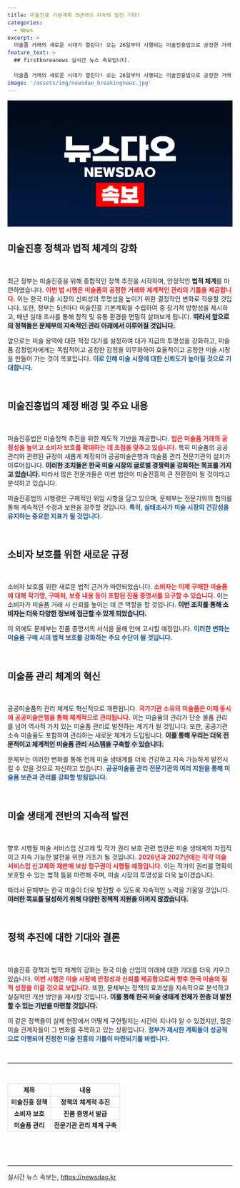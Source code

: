 ```yaml
---
title: 미술진흥 기본계획 5년마다 지속적 발전 기대!
categories:
  - News
excerpt: >
  미술품 거래의 새로운 시대가 열린다! 오는 26일부터 시행되는 미술진흥법으로 공정한 거래 및 소비자 보호가 강화되며, 5년마다 미술 진흥 기본계획이 수립된다. 작가 권리와 공공 미술품 관리도 체계화될 예정인데, 미술계를 변화시킬 법안의 핵심을 알아보자!
feature_text: >
  ## firstkoreanews 실시간 뉴스 속보입니다.

  미술품 거래의 새로운 시대가 열린다! 오는 26일부터 시행되는 미술진흥법으로 공정한 거래 및 소비자 보호가 강화되며, 5년마다 미술 진흥 기본계획이 수립된다. 작가 권리와 공공 미술품 관리도 체계화될 예정인데, 미술계를 변화시킬 법안의 핵심을 알아보자!
image: '/assets/img/newsdao_breakingnews.jpg'
---
```


<p><img src="/assets/img/newsdao_breakingnews.jpg" alt="firstkoreanews 속보" /></p>

<h2 data-ke-size="size26">미술진흥 정책과 법적 체계의 강화</h2>

<p data-ke-size="size16">&nbsp;</p>

<p>최근 정부는 미술진흥을 위해 종합적인 정책 추진을 시작하며, 안정적인 <strong>법적 체계</strong>를 마련하였습니다. <b><span style="color: #ee2323;">이번 법 시행은 미술품의 공정한 거래와 체계적인 관리의 기틀을 제공합니다.</span></b> 이는 한국 미술 시장의 신뢰성과 투명성을 높이기 위한 결정적인 변화로 작용할 것입니다. 또한, 정부는 5년마다 미술진흥 기본계획을 수립하여 중·장기적 방향성을 제시하고, 매년 실태 조사를 통해 창작 및 유통 환경을 면밀히 살펴보게 됩니다. <b><span style="background-color: #21538527;">따라서 앞으로의 정책들은 문체부의 지속적인 관리 아래에서 이루어질 것입니다.</span></b> </p>

<p>앞으로는 미술 용역에 대한 적정 대가를 설정하여 대가 지급의 투명성을 강화하고, 미술품 감정업자에게는 독립적이고 공정한 감정을 의무화하여 효율적이고 공정한 미술 시장을 만들어 가는 것이 목표입니다. <b><span style="color: #1a5490;">이로 인해 미술 시장에 대한 신뢰도가 높아질 것으로 기대합니다.</span></b></p>

<p data-ke-size="size16">&nbsp;</p>

<h2 data-ke-size="size26">미술진흥법의 제정 배경 및 주요 내용</h2>

<p data-ke-size="size16">&nbsp;</p>

<p>미술진흥법은 미술정책 추진을 위한 제도적 기반을 제공합니다. <b><span style="color: #ee2323;">법은 미술품 거래의 공정성을 높이고 소비자 보호를 확대하는 데 초점을 맞추고 있습니다.</span></b> 특히 미술품의 공공 관리와 관련된 규정이 새롭게 제정되어 공공미술은행과 미술품 관리 전문기관의 설치가 이루어집니다. <b><span style="background-color: #21538527;">이러한 조치들은 한국 미술 시장의 글로벌 경쟁력을 강화하는 목표를 가지고 있습니다.</span></b>  따라서 많은 전문가들은 이번 법안이 미술진흥의 큰 전환점이 될 것이라고 분석하고 있습니다.</p>

<p>미술진흥법의 시행령은 구체적인 위임 사항을 담고 있으며, 문체부는 전문가와의 협의를 통해 계속적인 수정과 보완을 경주할 것입니다. <b><span style="color: #1a5490;">특히, 실태조사가 미술 시장의 건강성을 유지하는 중요한 지표가 될 것입니다.</span></b></p>

<p data-ke-size="size16">&nbsp;</p>

<h2 data-ke-size="size26">소비자 보호를 위한 새로운 규정</h2>

<p data-ke-size="size16">&nbsp;</p>

<p>소비자 보호를 위한 새로운 법적 근거가 마련되었습니다. <b><span style="color: #ee2323;"> 소비자는 이제 구매한 미술품에 대해 작가명, 구매처, 보증 내용 등이 포함된 진품 증명서를 요구할 수 있습니다.</span></b> 이는 소비자가 미술품 거래 시 신뢰를 높이는 데 큰 역할을 할 것입니다. <b><span style="background-color: #21538527;">이번 조치를 통해 소비자는 더욱 다양한 정보에 접근할 수 있게 되었습니다.</span></b> </p>

<p>이 외에도 문체부는 진품 증명서의 서식을 올해 안에 고시할 예정입니다. <b><span style="color: #1a5490;">이러한 변화는 미술품 구매 시의 법적 보호를 강화하는 주요 수단이 될 것입니다.</span></b></p>

<p data-ke-size="size16">&nbsp;</p>

<h2 data-ke-size="size26">미술품 관리 체계의 혁신</h2>

<p data-ke-size="size16">&nbsp;</p>

<p>공공미술품의 관리 체계도 혁신적으로 개편됩니다. <b><span style="color: #ee2323;">국가기관 소유의 미술품은 이제 동시에 공공미술은행을 통해 체계적으로 관리됩니다.</span></b> 이는 미술품의 관리가 단순 물품 관리를 넘어 역사적 가치 있는 미술품 관리로 발전하는 계기가 될 것입니다. 또한, 공공기관 소속 미술품도 포함하여 관리하는 새로운 체계가 도입됩니다. <b><span style="background-color: #21538527;">이를 통해 우리는 더욱 전문적이고 체계적인 미술품 관리 시스템을 구축할 수 있습니다.</span></b> </p>

<p>문체부는 이러한 변화를 통해 전체 미술 생태계를 더욱 건강하고 지속 가능하게 발전시킬 수 있을 것으로 자신하고 있습니다. <b><span style="color: #1a5490;">공공미술품 관리 전문기관의 여러 지원을 통해 미술품 보존과 관리를 강화할 방침입니다.</span></b> </p>

<p data-ke-size="size16">&nbsp;</p>

<h2 data-ke-size="size26">미술 생태계 전반의 지속적 발전</h2>

<p data-ke-size="size16">&nbsp;</p>

<p>향후 시행될 미술 서비스업 신고제 및 작가 권리 보호 관련 법안은 미술 생태계의 자립적이고 지속 가능한 발전을 위한 기초가 될 것입니다. <b><span style="color: #ee2323;">2026년과 2027년에는 각각 미술 서비스업 신고제와 재판매 보상 청구권이 시행될 예정입니다.</span></b> 이는 작가의 권리를 명확히 보호할 수 있는 법적 틀을 마련해 주며, 미술 시장의 투명성을 더욱 높이겠습니다. </p>

<p>따라서 문체부는 한국 미술이 더욱 발전할 수 있도록 지속적인 노력을 기울일 것입니다. <b><span style="background-color: #21538527;">이러한 목표를 달성하기 위해 다양한 정책적 지원을 아끼지 않겠습니다.</span></b> </p>

<p data-ke-size="size16">&nbsp;</p>

<h2 data-ke-size="size26">정책 추진에 대한 기대와 결론</h2>

<p data-ke-size="size16">&nbsp;</p>

<p>미술진흥 정책과 법적 체계의 강화는 한국 미술 산업의 미래에 대한 기대를 더욱 키우고 있습니다. <b><span style="color: #ee2323;">이번 시행은 미술 시장에 안정성과 신뢰를 제공함으로써 향후 한국 미술의 질적 성장을 이끌 것으로 보입니다.</span></b> 또한, 문체부는 정책의 효과성을 지속적으로 분석하고 실질적인 개선 방안을 제시할 것입니다. <b><span style="background-color: #21538527;">이를 통해 한국 미술 생태계 전체가 한층 더 발전할 수 있는 기반을 마련할 것입니다.</span></b></p>

<p>이 같은 정책들이 실제 현장에서 어떻게 구현될지는 시간이 지나야 알 수 있겠지만, 많은 미술 관계자들이 그 변화를 주목하고 있는 상황입니다. <b><span style="color: #1a5490;">정부가 제시한 계획들이 성공적으로 이행되어 진정한 미술 진흥의 기틀이 마련되기를 바랍니다.</span></b> </p>

<p data-ke-size="size16">&nbsp;</p>

<hr>

<p data-ke-size="size16">&nbsp;</p>

<table style="width: 100%; border-collapse: collapse;">
    <thead>
        <tr>
            <th style="border: 1px solid #ddd; text-align: center;">제목</th>
            <th style="border: 1px solid #ddd; text-align: center;">내용</th>
        </tr>
    </thead>
    <tbody>
        <tr>
            <td style="border: 1px solid #ddd; text-align: center; height: 17px;"><b>미술진흥 정책</b></td>
            <td style="border: 1px solid #ddd; text-align: center; height: 17px;"><b>정책의 체계적 추진</b></td>
        </tr>
        <tr>
            <td style="border: 1px solid #ddd; text-align: center; height: 17px;"><b>소비자 보호</b></td>
            <td style="border: 1px solid #ddd; text-align: center; height: 17px;"><b>진품 증명서 발급</b></td>
        </tr>
        <tr>
            <td style="border: 1px solid #ddd; text-align: center; height: 17px;"><b>미술품 관리</b></td>
            <td style="border: 1px solid #ddd; text-align: center; height: 17px;"><b>전문기관 관리 체계 구축</b></td>
        </tr>
    </tbody>
</table>

<p data-ke-size="size16">&nbsp;</p>

<p data-ke-size="size16">&nbsp;</p>

<hr>
실시간 뉴스 속보는, <a href="https://newsdao.kr" rel="dofollow">https://newsdao.kr</a>



